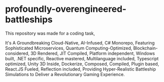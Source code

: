 # profoundly-overengineered-battleships

This repository was made for a coding task,

It's A Groundbreaking Cloud-Native, AI-Infused, C# Monorepo, Featuring Sophisticated Microservices, Quantum Computing-Optimized, Blockchain-considered, 3D Rendered, 
JIT Compiled, Platform independent, Windows built, .NET specific, Reactive mastered, Multilanguage included, Typescript optimized, Unity 3D Inside, Dockerize, 
Composed, Compiled, Plugin based, React.JS Fueled, Reflection included, Providing Hyper-Realistic Battleship Simulations to Deliver a Revolutionary Gaming Experience.
